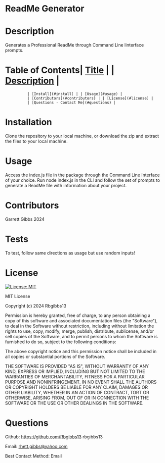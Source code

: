 # ReadMe Generator
# Description
Generates a Professional ReadMe through Command Line Iinterface prompts.
# Table of Contents| [Title](#readme-generator) | | [Description](#description) |
              | [Install](#install) | | [Usage](#usage) |
              | [Contributors](#contributors) | | [License](#license) |
              | [Questions - Contact Me](#questions) |
# Installation
Clone the repository to your local machine, or download the zip and extract the files to your local machine.
# Usage
Access the index.js file in the package through the Command Line Interface of your choice. Run node index.js in the CLI and follow the set of prompts to generate a ReadMe file with information about your project.
# Contributors
Garrett Gibbs 2024
# Tests
To test, follow same directions as usage but use random inputs!
# License 
[![License: MIT](https://img.shields.io/badge/License-MIT-yellow.svg)](https://opensource.org/licenses/MIT)


MIT License

Copyright (c) 2024 Rbgibbs13

Permission is hereby granted, free of charge, to any person obtaining a copy
of this software and associated documentation files (the "Software"), to deal
in the Software without restriction, including without limitation the rights
to use, copy, modify, merge, publish, distribute, sublicense, and/or sell
copies of the Software, and to permit persons to whom the Software is
furnished to do so, subject to the following conditions:

The above copyright notice and this permission notice shall be included in all
copies or substantial portions of the Software.

THE SOFTWARE IS PROVIDED "AS IS", WITHOUT WARRANTY OF ANY KIND, EXPRESS OR
IMPLIED, INCLUDING BUT NOT LIMITED TO THE WARRANTIES OF MERCHANTABILITY,
FITNESS FOR A PARTICULAR PURPOSE AND NONINFRINGEMENT. IN NO EVENT SHALL THE
AUTHORS OR COPYRIGHT HOLDERS BE LIABLE FOR ANY CLAIM, DAMAGES OR OTHER
LIABILITY, WHETHER IN AN ACTION OF CONTRACT, TORT OR OTHERWISE, ARISING FROM,
OUT OF OR IN CONNECTION WITH THE SOFTWARE OR THE USE OR OTHER DEALINGS IN THE
SOFTWARE.
# Questions
Github: https://github.com/Rbgibbs13 rbgibbs13

Email: rhett.gibbs@yahoo.com

Best Contact Method: Email
